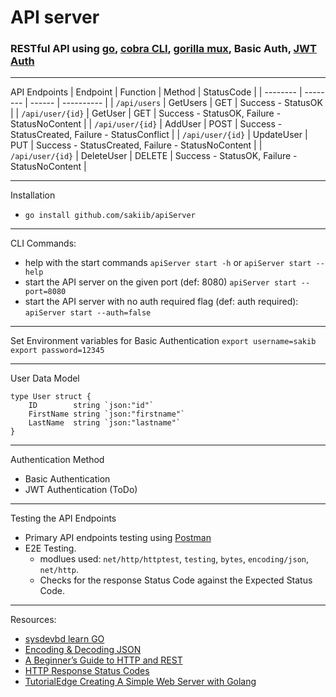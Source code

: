 # API server

### RESTful API using [go](https://github.com/golang), [cobra CLI](https://github.com/spf13/cobra), [gorilla mux](https://github.com/gorilla/mux), Basic Auth, [JWT Auth](https://github.com/dgrijalva/jwt-go)

--- 
API Endpoints
| Endpoint | Function | Method | StatusCode |
| -------- | -------- | ------ | ---------- |
| `/api/users` | GetUsers | GET | Success - StatusOK |
| `/api/user/{id}` | GetUser | GET | Success - StatusOK, Failure - StatusNoContent |
| `/api/user/{id}` | AddUser | POST | Success - StatusCreated, Failure - StatusConflict |
| `/api/user/{id}` | UpdateUser | PUT | Success - StatusCreated, Failure - StatusNoContent |
| `/api/user/{id}` | DeleteUser | DELETE | Success - StatusOK, Failure - StatusNoContent |

---
Installation
* `go install github.com/sakiib/apiServer`

---
CLI Commands:
* help with the start commands `apiServer start -h` or `apiServer start --help`
* start the API server on the given port (def: 8080) `apiServer start --port=8080`
* start the API server with no auth required flag (def: auth required): `apiServer start --auth=false`

--- 
Set Environment variables for Basic Authentication
`export username=sakib`
`export password=12345`

---
User Data Model
```
type User struct {
	ID        string `json:"id"`
	FirstName string `json:"firstname"`
	LastName  string `json:"lastname"`
}
```

---
Authentication Method
* Basic Authentication
* JWT Authentication (ToDo)

---
Testing the API Endpoints
* Primary API endpoints testing using [Postman](https://github.com/postmanlabs) 
* E2E Testing. 
	* modlues used: `net/http/httptest`, `testing`, `bytes`, `encoding/json`, `net/http`. 
	* Checks for the response Status Code against the Expected Status Code.

---
Resources:
* [sysdevbd learn GO](https://sysdevbd.com/go/)
* [Encoding & Decoding JSON](https://kevin.burke.dev/kevin/golang-json-http/)
* [A Beginner’s Guide to HTTP and REST](https://code.tutsplus.com/tutorials/a-beginners-guide-to-http-and-rest--net-16340)
* [HTTP Response Status Codes](https://developer.mozilla.org/en-US/docs/Web/HTTP/Status)
* [TutorialEdge Creating A Simple Web Server with Golang](https://tutorialedge.net/golang/creating-simple-web-server-with-golang/)


